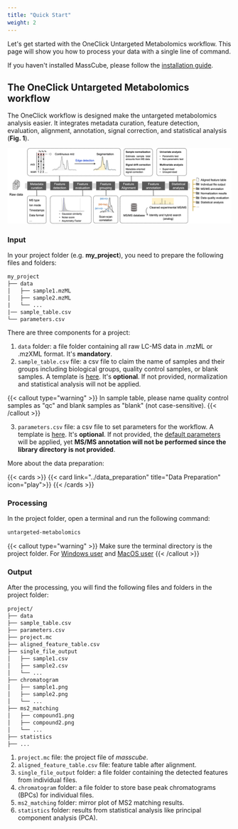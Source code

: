 ```yaml
---
title: "Quick Start"
weight: 2
---
```


Let's get started with the OneClick Untargeted Metabolomics workflow. This page will show you how to process your data with a single line of command. 

If you haven't installed MassCube, please follow the [installation guide](../installation).

## The OneClick Untargeted Metabolomics workflow

The OneClick workflow is designed make the untargeted metabolomics analysis easier. It integrates metadata curation, feature detection, evaluation, alignment, annotation, signal correction, and statistical analysis (**Fig. 1**).

![](untargeted_workflow.png "Fig. 1. The OneClick Untargeted Metabolomics workflow")

### Input

In your project folder (e.g. **my_project**), you need to prepare the following files and folders:

```
my_project
├── data
│   ├── sample1.mzML
│   ├── sample2.mzML
|   └── ...
|── sample_table.csv
└── parameters.csv
```

There are three components for a project:

1. `data` folder: a file folder containing all raw LC-MS data in .mzML or .mzXML format. It's **mandatory**.
2. `sample_table.csv` file: a csv file to claim the name of samples and their groups including biological groups, quality control samples, or blank samples. A template is [here](). It's **optional**. If not provided, normalization and statistical analysis will not be applied.

{{< callout type="warning" >}}
  In sample table, please name quality control samples as "qc" and blank samples as "blank" (not case-sensitive).
{{< /callout >}}

3. `parameters.csv` file: a csv file to set parameters for the workflow. A template is [here](). It's **optional**. If not provided, the [default parameters](../docs/parameter) will be applied, yet **MS/MS annotation will not be performed since the library directory is not provided**.



More about the data preparation:

{{< cards >}}
  {{< card link="../data_preparation" title="Data Preparation" icon="play">}}
{{< /cards >}}


### Processing

In the project folder, open a terminal and run the following command:

```bash
untargeted-metabolomics
```

{{< callout type="warning" >}}
  Make sure the terminal directory is the project folder. For [Windows user](https://johnwargo.com/posts/2024/launch-windows-terminal/) and [MacOS user](https://support.apple.com/guide/terminal/open-or-quit-terminal-apd5265185d-f365-44cb-8b09-71a064a42125/mac#:~:text=Terminal%20for%20me-,Open%20Terminal,%2C%20then%20double%2Dclick%20Terminal.)
{{< /callout >}}

### Output

After the processing, you will find the following files and folders in the project folder:

```
project/
├── data
├── sample_table.csv
├── parameters.csv
├── project.mc
├── aligned_feature_table.csv
├── single_file_output
│   ├── sample1.csv
│   ├── sample2.csv
│   └── ...
├── chromatogram
│   ├── sample1.png
│   ├── sample2.png
│   └── ...
├── ms2_matching
│   ├── compound1.png
│   ├── compound2.png
│   └── ...
├── statistics
├── ...
```

1. `project.mc` file: the project file of *masscube*.
2. `aligned_feature_table.csv` file: feature table after alignment.
3. `single_file_output` folder: a file folder containing the detected features from individual files.
4.  `chromatogram` folder: a file folder to store base peak chromatograms (BPCs) for individual files.
5. `ms2_matching` folder: mirror plot of MS2 matching results.
6. `statistics` folder: results from statistical analysis like principal component analysis (PCA).